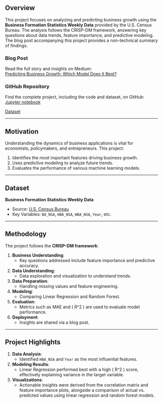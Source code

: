## Overview
This project focuses on analyzing and predicting business growth using the **Business Formation Statistics Weekly Data** provided by the U.S. Census Bureau. The analysis follows the CRISP-DM framework, answering key questions about data trends, feature importance, and predictive modeling. The blog post accompanying this project provides a non-technical summary of findings.

### Blog Post
Read the full story and insights on Medium:  
[Predicting Business Growth: Which Model Does It Best?](https://medium.com/@isabelladatascience/predicting-business-growth-which-model-does-it-best-c152f151d26f)

### GitHub Repository
Find the complete project, including the code and dataset, on GitHub:  
[Jupyter notebook](https://github.com/michellechen202212/udacity-datascience/blob/main/blog_post.ipynb)

[Dataset](https://github.com/michellechen202212/udacity-datascience/blob/main/bfs_us_apps_weekly_nsa.csv)


---

## Motivation
Understanding the dynamics of business applications is vital for economists, policymakers, and entrepreneurs. This project:
1. Identifies the most important features driving business growth.
2. Uses predictive modeling to analyze future trends.
3. Evaluates the performance of various machine learning models.

---

## Dataset
**Business Formation Statistics Weekly Data**  
- Source: [U.S. Census Bureau](https://www.census.gov/econ/bfs/data/weekly.html)
- Key Variables: `BA_NSA`, `HBA_NSA`, `WBA_NSA`, `Year`, etc.

---

## Methodology
The project follows the **CRISP-DM framework**:
1. **Business Understanding**:
   - Key questions addressed include feature importance and predictive accuracy.
2. **Data Understanding**:
   - Data exploration and visualization to understand trends.
3. **Data Preparation**:
   - Handling missing values and feature engineering.
4. **Modeling**:
   - Comparing Linear Regression and Random Forest.
5. **Evaluation**:
   - Metrics such as MAE and \( R^2 \) are used to evaluate model performance.
6. **Deployment**:
   - Insights are shared via a blog post.

---

## Project Highlights
1. **Data Analysis**:
   - Identified `HBA_NSA` and `Year` as the most influential features.
2. **Modeling Results**:
   - Linear Regression performed best with a high \( R^2 \) score, effectively explaining variance in the target variable.
3. **Visualizations**:
   - Actionable insights were derived from the correlation matrix and feature importance plots, alongside a comparison of actual vs. predicted values using linear regression and random forest models.


